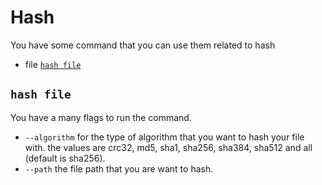 # Hash

You have some command that you can use them related to hash
* file [`hash file`](#hash-file)

## `hash file`
You have a many flags to run the command.
- `--algorithm` for the type of algorithm that you want to hash your file with. the values are crc32, md5, sha1, sha256, sha384, sha512 and all (default is sha256).
- `--path` the file path that you are want to hash.
